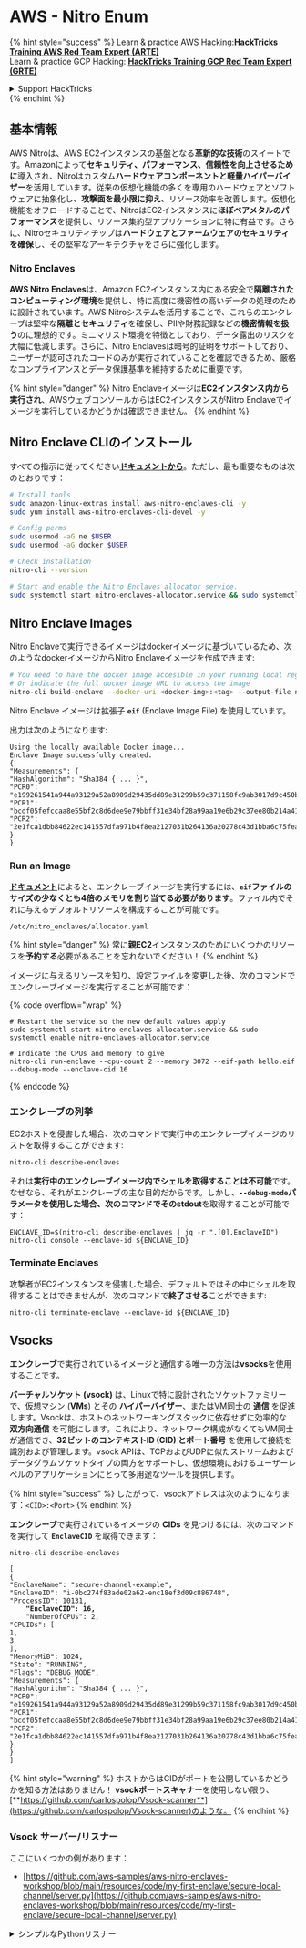 # AWS - Nitro Enum

{% hint style="success" %}
Learn & practice AWS Hacking:<img src="../../../../.gitbook/assets/image (1) (1).png" alt="" data-size="line">[**HackTricks Training AWS Red Team Expert (ARTE)**](https://training.hacktricks.xyz/courses/arte)<img src="../../../../.gitbook/assets/image (1) (1).png" alt="" data-size="line">\
Learn & practice GCP Hacking: <img src="../../../../.gitbook/assets/image (2).png" alt="" data-size="line">[**HackTricks Training GCP Red Team Expert (GRTE)**<img src="../../../../.gitbook/assets/image (2).png" alt="" data-size="line">](https://training.hacktricks.xyz/courses/grte)

<details>

<summary>Support HackTricks</summary>

* Check the [**subscription plans**](https://github.com/sponsors/carlospolop)!
* **Join the** 💬 [**Discord group**](https://discord.gg/hRep4RUj7f) or the [**telegram group**](https://t.me/peass) or **follow** us on **Twitter** 🐦 [**@hacktricks\_live**](https://twitter.com/hacktricks\_live)**.**
* **Share hacking tricks by submitting PRs to the** [**HackTricks**](https://github.com/carlospolop/hacktricks) and [**HackTricks Cloud**](https://github.com/carlospolop/hacktricks-cloud) github repos.

</details>
{% endhint %}

## 基本情報

AWS Nitroは、AWS EC2インスタンスの基盤となる**革新的な技術**のスイートです。Amazonによって**セキュリティ、パフォーマンス、信頼性を向上させるために**導入され、Nitroはカスタム**ハードウェアコンポーネントと軽量ハイパーバイザー**を活用しています。従来の仮想化機能の多くを専用のハードウェアとソフトウェアに抽象化し、**攻撃面を最小限に抑え**、リソース効率を改善します。仮想化機能をオフロードすることで、NitroはEC2インスタンスに**ほぼベアメタルのパフォーマンス**を提供し、リソース集約型アプリケーションに特に有益です。さらに、Nitroセキュリティチップは**ハードウェアとファームウェアのセキュリティを確保**し、その堅牢なアーキテクチャをさらに強化します。

### Nitro Enclaves

**AWS Nitro Enclaves**は、Amazon EC2インスタンス内にある安全で**隔離されたコンピューティング環境**を提供し、特に高度に機密性の高いデータの処理のために設計されています。AWS Nitroシステムを活用することで、これらのエンクレーブは堅牢な**隔離とセキュリティ**を確保し、PIIや財務記録などの**機密情報を扱う**のに理想的です。ミニマリスト環境を特徴としており、データ露出のリスクを大幅に低減します。さらに、Nitro Enclavesは暗号的証明をサポートしており、ユーザーが認可されたコードのみが実行されていることを確認できるため、厳格なコンプライアンスとデータ保護基準を維持するために重要です。

{% hint style="danger" %}
Nitro Enclaveイメージは**EC2インスタンス内から実行され**、AWSウェブコンソールからはEC2インスタンスがNitro Enclaveでイメージを実行しているかどうかは確認できません。
{% endhint %}

## Nitro Enclave CLIのインストール

すべての指示に従ってください[**ドキュメントから**](https://catalog.us-east-1.prod.workshops.aws/event/dashboard/en-US/workshop/1-my-first-enclave/1-1-nitro-enclaves-cli#run-connect-and-terminate-the-enclave)。ただし、最も重要なものは次のとおりです：
```bash
# Install tools
sudo amazon-linux-extras install aws-nitro-enclaves-cli -y
sudo yum install aws-nitro-enclaves-cli-devel -y

# Config perms
sudo usermod -aG ne $USER
sudo usermod -aG docker $USER

# Check installation
nitro-cli --version

# Start and enable the Nitro Enclaves allocator service.
sudo systemctl start nitro-enclaves-allocator.service && sudo systemctl enable nitro-enclaves-allocator.service
```
## Nitro Enclave Images

Nitro Enclaveで実行できるイメージはdockerイメージに基づいているため、次のようなdockerイメージからNitro Enclaveイメージを作成できます:
```bash
# You need to have the docker image accesible in your running local registry
# Or indicate the full docker image URL to access the image
nitro-cli build-enclave --docker-uri <docker-img>:<tag> --output-file nitro-img.eif
```
Nitro Enclave イメージは拡張子 **`eif`** (Enclave Image File) を使用しています。

出力は次のようになります:
```
Using the locally available Docker image...
Enclave Image successfully created.
{
"Measurements": {
"HashAlgorithm": "Sha384 { ... }",
"PCR0": "e199261541a944a93129a52a8909d29435dd89e31299b59c371158fc9ab3017d9c450b0a580a487e330b4ac691943284",
"PCR1": "bcdf05fefccaa8e55bf2c8d6dee9e79bbff31e34bf28a99aa19e6b29c37ee80b214a414b7607236edf26fcb78654e63f",
"PCR2": "2e1fca1dbb84622ec141557dfa971b4f8ea2127031b264136a20278c43d1bba6c75fea286cd4de9f00450b6a8db0e6d3"
}
}
```
### Run an Image

[**ドキュメント**](https://catalog.us-east-1.prod.workshops.aws/event/dashboard/en-US/workshop/1-my-first-enclave/1-1-nitro-enclaves-cli#run-connect-and-terminate-the-enclave)によると、エンクレーブイメージを実行するには、**`eif`ファイルのサイズの少なくとも4倍のメモリを割り当てる必要があります**。ファイル内でそれに与えるデフォルトリソースを構成することが可能です。
```shell
/etc/nitro_enclaves/allocator.yaml
```
{% hint style="danger" %}
常に**親EC2**インスタンスのためにいくつかのリソースを**予約する**必要があることを忘れないでください！
{% endhint %}

イメージに与えるリソースを知り、設定ファイルを変更した後、次のコマンドでエンクレーブイメージを実行することが可能です：

{% code overflow="wrap" %}
```shell
# Restart the service so the new default values apply
sudo systemctl start nitro-enclaves-allocator.service && sudo systemctl enable nitro-enclaves-allocator.service

# Indicate the CPUs and memory to give
nitro-cli run-enclave --cpu-count 2 --memory 3072 --eif-path hello.eif --debug-mode --enclave-cid 16
```
{% endcode %}

### エンクレーブの列挙

EC2ホストを侵害した場合、次のコマンドで実行中のエンクレーブイメージのリストを取得することができます:
```bash
nitro-cli describe-enclaves
```
それは**実行中のエンクレーブイメージ内でシェルを取得することは不可能**です。なぜなら、それがエンクレーブの主な目的だからです。しかし、**`--debug-mode`**パラメータを使用した場合、次のコマンドでその**stdout**を取得することが可能です：
```shell
ENCLAVE_ID=$(nitro-cli describe-enclaves | jq -r ".[0].EnclaveID")
nitro-cli console --enclave-id ${ENCLAVE_ID}
```
### Terminate Enclaves

攻撃者がEC2インスタンスを侵害した場合、デフォルトではその中にシェルを取得することはできませんが、次のコマンドで**終了させる**ことができます:
```shell
nitro-cli terminate-enclave --enclave-id ${ENCLAVE_ID}
```
## Vsocks

**エンクレーブ**で実行されているイメージと通信する唯一の方法は**vsocks**を使用することです。

**バーチャルソケット (vsock)** は、Linuxで特に設計されたソケットファミリーで、仮想マシン (**VMs**) とその **ハイパーバイザー**、またはVM同士の **通信** を促進します。Vsockは、ホストのネットワーキングスタックに依存せずに効率的な **双方向通信** を可能にします。これにより、ネットワーク構成がなくてもVM同士が通信でき、**32ビットのコンテキストID (CID) とポート番号** を使用して接続を識別および管理します。vsock APIは、TCPおよびUDPに似たストリームおよびデータグラムソケットタイプの両方をサポートし、仮想環境におけるユーザーレベルのアプリケーションにとって多用途なツールを提供します。

{% hint style="success" %}
したがって、vsockアドレスは次のようになります：`<CID>:<Port>`
{% endhint %}

**エンクレーブ**で実行されているイメージの **CIDs** を見つけるには、次のコマンドを実行して **`EnclaveCID`** を取得できます：

<pre class="language-bash"><code class="lang-bash">nitro-cli describe-enclaves

[
{
"EnclaveName": "secure-channel-example",
"EnclaveID": "i-0bc274f83ade02a62-enc18ef3d09c886748",
"ProcessID": 10131,
<strong>    "EnclaveCID": 16,
</strong>    "NumberOfCPUs": 2,
"CPUIDs": [
1,
3
],
"MemoryMiB": 1024,
"State": "RUNNING",
"Flags": "DEBUG_MODE",
"Measurements": {
"HashAlgorithm": "Sha384 { ... }",
"PCR0": "e199261541a944a93129a52a8909d29435dd89e31299b59c371158fc9ab3017d9c450b0a580a487e330b4ac691943284",
"PCR1": "bcdf05fefccaa8e55bf2c8d6dee9e79bbff31e34bf28a99aa19e6b29c37ee80b214a414b7607236edf26fcb78654e63f",
"PCR2": "2e1fca1dbb84622ec141557dfa971b4f8ea2127031b264136a20278c43d1bba6c75fea286cd4de9f00450b6a8db0e6d3"
}
}
]
</code></pre>

{% hint style="warning" %}
ホストからはCIDがポートを公開しているかどうかを知る方法はありません！ **vsockポートスキャナー**を使用しない限り、[**https://github.com/carlospolop/Vsock-scanner**](https://github.com/carlospolop/Vsock-scanner)のような。
{% endhint %}

### Vsock サーバー/リスナー

ここにいくつかの例があります：

* [https://github.com/aws-samples/aws-nitro-enclaves-workshop/blob/main/resources/code/my-first-enclave/secure-local-channel/server.py](https://github.com/aws-samples/aws-nitro-enclaves-workshop/blob/main/resources/code/my-first-enclave/secure-local-channel/server.py)

<details>

<summary>シンプルなPythonリスナー</summary>
```python
#!/usr/bin/env python3

# From
https://medium.com/@F.DL/understanding-vsock-684016cf0eb0

import socket

CID = socket.VMADDR_CID_HOST
PORT = 9999

s = socket.socket(socket.AF_VSOCK, socket.SOCK_STREAM)
s.bind((CID, PORT))
s.listen()
(conn, (remote_cid, remote_port)) = s.accept()

print(f"Connection opened by cid={remote_cid} port={remote_port}")

while True:
buf = conn.recv(64)
if not buf:
break

print(f"Received bytes: {buf}")
```
</details>
```bash
# Using socat
socat VSOCK-LISTEN:<port>,fork EXEC:"echo Hello from server!"
```
### Vsock クライアント

例:

* [https://github.com/aws-samples/aws-nitro-enclaves-workshop/blob/main/resources/code/my-first-enclave/secure-local-channel/client.py](https://github.com/aws-samples/aws-nitro-enclaves-workshop/blob/main/resources/code/my-first-enclave/secure-local-channel/client.py)

<details>

<summary>シンプルな Python クライアント</summary>
```python
#!/usr/bin/env python3

#From https://medium.com/@F.DL/understanding-vsock-684016cf0eb0

import socket

CID = socket.VMADDR_CID_HOST
PORT = 9999

s = socket.socket(socket.AF_VSOCK, socket.SOCK_STREAM)
s.connect((CID, PORT))
s.sendall(b"Hello, world!")
s.close()
```
</details>
```bash
# Using socat
echo "Hello, vsock!" | socat - VSOCK-CONNECT:3:5000
```
### Vsock Proxy

ツール vsock-proxy は、別のアドレスで vsock プロキシをプロキシすることを可能にします。例えば：
```bash
vsock-proxy 8001 ip-ranges.amazonaws.com 443 --config your-vsock-proxy.yaml
```
これは**vsockのローカルポート8001**を`ip-ranges.amazonaws.com:443`に転送し、ファイル**`your-vsock-proxy.yaml`**には`ip-ranges.amazonaws.com:443`にアクセスするための次の内容が含まれている可能性があります：
```yaml
allowlist:
- {address: ip-ranges.amazonaws.com, port: 443}
```
EC2ホストによって使用されるvsockアドレス（**`<CID>:<Port>`**）を見ることが可能です（`3:8001`に注意してください。3はCIDで、8001はポートです）：

{% code overflow="wrap" %}
```bash
sudo ss -l -p -n | grep v_str
v_str LISTEN 0      0                                                                              3:8001                   *:*     users:(("vsock-proxy",pid=9458,fd=3))
```
{% endcode %}

## Nitro Enclave Atestation & KMS

Nitro Enclaves SDKは、エンクレーブがNitro **ハイパーバイザー**から**暗号的に署名されたアテステーション文書**を要求できるようにします。この文書には、そのエンクレーブに特有の**ユニークな測定値**が含まれています。これらの測定値は、**ハッシュとプラットフォーム構成レジスタ（PCR）**を含み、アテステーションプロセス中に**エンクレーブのアイデンティティを証明し**、**外部サービスとの信頼を構築する**ために使用されます。アテステーション文書には通常、PCR0、PCR1、PCR2のような値が含まれており、これはエンクレーブEIFを構築して保存する際に遭遇したことがあります。

[**docs**](https://catalog.us-east-1.prod.workshops.aws/event/dashboard/en-US/workshop/1-my-first-enclave/1-3-cryptographic-attestation#a-unique-feature-on-nitro-enclaves)から、これらはPCR値です：

<table><thead><tr><th width="97">PCR</th><th width="221">ハッシュ ...</th><th>説明</th></tr></thead><tbody><tr><td>PCR0</td><td>エンクレーブイメージファイル</td><td>セクションデータなしで、イメージファイルの内容の連続的な測定。</td></tr><tr><td>PCR1</td><td>Linuxカーネルとブートストラップ</td><td>カーネルとブートramfsデータの連続的な測定。</td></tr><tr><td>PCR2</td><td>アプリケーション</td><td>ブートramfsなしで、ユーザーアプリケーションの連続的かつ順序通りの測定。</td></tr><tr><td>PCR3</td><td>親インスタンスに割り当てられたIAMロール</td><td>親インスタンスに割り当てられたIAMロールの連続的な測定。親インスタンスが正しいIAMロールを持っている場合にのみ、アテステーションプロセスが成功することを保証します。</td></tr><tr><td>PCR4</td><td>親インスタンスのインスタンスID</td><td>親インスタンスのIDの連続的な測定。親インスタンスが特定のインスタンスIDを持っている場合にのみ、アテステーションプロセスが成功することを保証します。</td></tr><tr><td>PCR8</td><td>エンクレーブイメージファイル署名証明書</td><td>エンクレーブイメージファイルに指定された署名証明書の測定。特定の証明書によって署名されたエンクレーブイメージファイルからブートされた場合にのみ、アテステーションプロセスが成功することを保証します。</td></tr></tbody></table>

**暗号的アテステーション**をアプリケーションに統合し、**AWS KMS**のようなサービスとの事前構築された統合を活用できます。AWS KMSは**エンクレーブアテステーションを検証**でき、キー政策にアテステーションベースの条件キー（`kms:RecipientAttestation:ImageSha384`および`kms:RecipientAttestation:PCR`）を提供します。これらのポリシーは、AWS KMSがKMSキーを使用する操作を**エンクレーブのアテステーション文書が有効であり、**指定された条件を満たす場合にのみ許可することを保証します。

{% hint style="success" %}
デバッグ（--debug）モードのエンクレーブは、ゼロ（`000000000000000000000000000000000000000000000000`）で構成されたPCRを持つアテステーション文書を生成することに注意してください。したがって、これらの値をチェックするKMSポリシーは失敗します。
{% endhint %}

### PCRバイパス

攻撃者の視点から見ると、いくつかのPCRはエンクレーブイメージの一部またはすべてを変更することを許可し、依然として有効であることに注意してください（たとえば、PCR4は親インスタンスのIDのみをチェックするため、そのEC2で任意のエンクレーブイメージを実行することでこの潜在的なPCR要件を満たすことができます）。

したがって、EC2インスタンスを侵害した攻撃者は、これらの保護を回避するために他のエンクレーブイメージを実行できる可能性があります。

各保護を回避するために新しいイメージを変更/作成する方法に関する研究（特に明らかでないもの）はまだTODOです。

## 参考文献

* [https://medium.com/@F.DL/understanding-vsock-684016cf0eb0](https://medium.com/@F.DL/understanding-vsock-684016cf0eb0)
* AWSのNitroチュートリアルのすべての部分：[https://catalog.us-east-1.prod.workshops.aws/event/dashboard/en-US/workshop/1-my-first-enclave/1-1-nitro-enclaves-cli](https://catalog.us-east-1.prod.workshops.aws/event/dashboard/en-US/workshop/1-my-first-enclave/1-1-nitro-enclaves-cli)

{% hint style="success" %}
AWSハッキングを学び、実践する：<img src="../../../../.gitbook/assets/image (1) (1).png" alt="" data-size="line">[**HackTricks Training AWS Red Team Expert (ARTE)**](https://training.hacktricks.xyz/courses/arte)<img src="../../../../.gitbook/assets/image (1) (1).png" alt="" data-size="line">\
GCPハッキングを学び、実践する：<img src="../../../../.gitbook/assets/image (2).png" alt="" data-size="line">[**HackTricks Training GCP Red Team Expert (GRTE)**<img src="../../../../.gitbook/assets/image (2).png" alt="" data-size="line">](https://training.hacktricks.xyz/courses/grte)

<details>

<summary>HackTricksをサポートする</summary>

* [**サブスクリプションプラン**](https://github.com/sponsors/carlospolop)を確認してください！
* **💬 [**Discordグループ**](https://discord.gg/hRep4RUj7f)または[**Telegramグループ**](https://t.me/peass)に参加するか、**Twitter** 🐦 [**@hacktricks\_live**](https://twitter.com/hacktricks\_live)**をフォローしてください。**
* **[**HackTricks**](https://github.com/carlospolop/hacktricks)および[**HackTricks Cloud**](https://github.com/carlospolop/hacktricks-cloud)のGitHubリポジトリにPRを提出してハッキングトリックを共有してください。**

</details>
{% endhint %}
